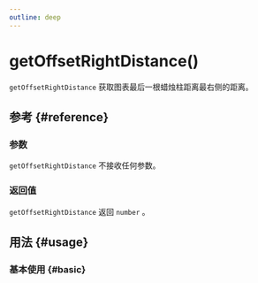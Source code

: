 ```yaml
---
outline: deep
---
```


# getOffsetRightDistance()
`getOffsetRightDistance` 获取图表最后一根蜡烛柱距离最右侧的距离。

## 参考 {#reference}
<!--@include: @/@views/api/references/instance/getOffsetRightDistance.md-->

### 参数
`getOffsetRightDistance` 不接收任何参数。

### 返回值
`getOffsetRightDistance` 返回 `number` 。

## 用法 {#usage}
<script setup>
import GetOffsetRightDistance from '../../@views/api/samples/getOffsetRightDistance/index.vue'
</script>

### 基本使用 {#basic}
<GetOffsetRightDistance/>